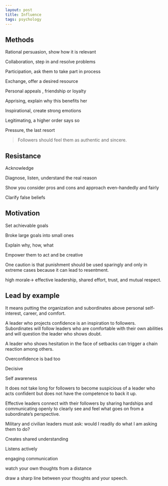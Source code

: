 ```yaml
---
layout: post
title: Influence 
tags: psychology
---
```



## Methods 

Rational persuasion, show how it is relevant 

Collaboration, step in and resolve problems 

Participation, ask them to take part in process

Exchange, offer a desired resource

Personal appeals , friendship or loyalty 

Apprising, explain why this benefits her 

Inspirational, create strong emotions

Legitimating, a higher order says so

Pressure, the last resort 

> Followers should feel them as authentic and sincere. 

## Resistance

Acknowledge 

Diagnose, listen, understand the real reason 

Show you consider pros and cons and approach even-handedly and fairly 

Clarify false beliefs


## Motivation

Set achievable goals

Broke large goals into small ones 

Explain why, how, what 

Empower them to act and be creative 

One caution is that punishment should be used sparingly and only in extreme cases because it can lead to resentment. 

high morale-> effective leadership, shared effort, trust, and mutual respect. 

## Lead by example

It means putting the organization and subordinates above personal self-interest, career, and comfort. 

A leader who projects confidence is an inspiration to followers. Subordinates will follow leaders who are comfortable with their own abilities and will question the leader who shows doubt. 

A leader who shows hesitation in the face of setbacks can trigger a chain reaction among others. 

Overconfidence is bad too 

Decisive

Self awareness

It does not take long for followers to become suspicious of a leader who acts confident but does not have the competence to back it up. 

Effective leaders connect with their followers by sharing hardships and communicating openly to clearly see and feel what goes on from a subordinate’s perspective. 

Military and civilian leaders must ask: would I readily do what I am asking them to do? 

Creates shared understanding 

Listens actively 

engaging communication 

watch your own thoughts from a distance

draw a sharp line between your thoughts and your speech.




